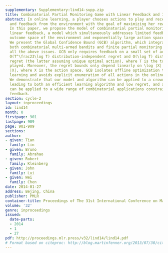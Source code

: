```yaml
---
supplementary: Supplementary:lind14-supp.zip
title: Combinatorial Partial Monitoring Game with Linear Feedback and Its Applications
abstract: In online learning, a player chooses actions to play and receives reward
  and feedback from the environment with the goal of maximizing her reward over time.
  In this paper, we propose the model of combinatorial partial monitoring games with
  linear feedback, a model which simultaneously addresses limited feedback, infinite
  outcome space of the environment and exponentially large action space of the player.
  We present the Global Confidence Bound (GCB) algorithm, which integrates ideas from
  both combinatorial multi-armed bandits and finite partial monitoring games to handle
  all the above issues. GCB only requires feedback on a small set of actions and achieves
  O(T^\frac23\log T) distribution-independent regret and O(\log T) distribution-dependent
  regret (the latter assuming unique optimal action), where T is the total time steps
  played. Moreover, the regret bounds only depend linearly on \log |X| rather than
  |X|, where X is the action space. GCB isolates offline optimization tasks from online
  learning and avoids explicit enumeration of all actions in the online learning part.
  We demonstrate that our model and algorithm can be applied to a crowdsourcing application
  leading to both an efficient learning algorithm and low regret, and argue that they
  can be applied to a wide range of combinatorial applications constrained with limited
  feedback.
section: cycle-2
layout: inproceedings
id: lind14
month: 0
firstpage: 901
lastpage: 909
page: 901-909
sections: 
author:
- given: Tian
  family: Lin
- given: Bruno
  family: Abrahao
- given: Robert
  family: Kleinberg
- given: John
  family: Lui
- given: Wei
  family: Chen
date: 2014-01-27
address: Bejing, China
publisher: PMLR
container-title: Proceedings of The 31st International Conference on Machine Learning
volume: '32'
genre: inproceedings
issued:
  date-parts:
  - 2014
  - 1
  - 27
pdf: http://proceedings.mlr.press/v32/lind14/lind14.pdf
# Format based on citeproc: http://blog.martinfenner.org/2013/07/30/citeproc-yaml-for-bibliographies/
---
```


